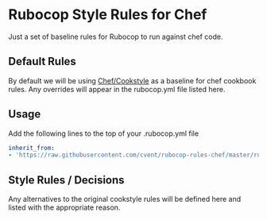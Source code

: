 Rubocop Style Rules for Chef
============================

Just a set of baseline rules for Rubocop to run against chef code.

## Default Rules

By default we will be using [Chef/Cookstyle](https://github.com/chef/cookstyle)
as a baseline for chef cookbook rules.  Any overrides will appear in the
rubocop.yml file listed here.

## Usage

Add the following lines to the top of your .rubocop.yml file

```yml
inherit_from:
- 'https://raw.githubusercontent.com/cvent/rubocop-rules-chef/master/rubocop.yml'
```

## Style Rules / Decisions

Any alternatives to the original cookstyle rules will be defined here and
listed with the appropriate reason.
